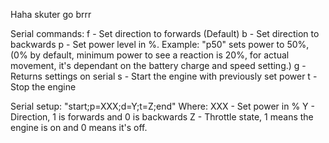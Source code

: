 Haha skuter go brrr

Serial commands:
f - Set direction to forwards (Default)
b - Set direction to backwards
p - Set power level in %. Example: "p50" sets power to 50%, (0% by default, minimum power to see a reaction is 20%, for actual movement, it's dependant on the battery charge and speed setting.)
g - Returns settings on serial
s - Start the engine with previously set power
t - Stop the engine

Serial setup:
"start;p=XXX;d=Y;t=Z;end"
Where:
XXX - Set power in %
Y - Direction, 1 is forwards and 0 is backwards
Z - Throttle state, 1 means the engine is on and 0 means it's off.
